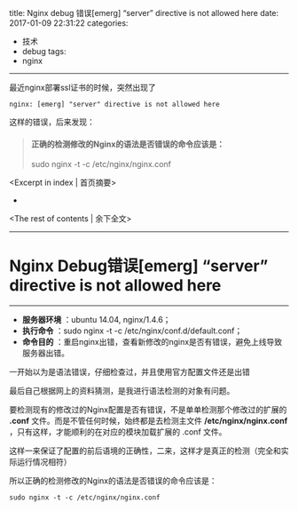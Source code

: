 title: Nginx debug  错误[emerg] “server” directive is not allowed here
date: 2017-01-09 22:31:22
categories:
- 技术
- debug
tags:
- nginx
---


  最近nginx部署ssl证书的时候，突然出现了

    nginx: [emerg] "server" directive is not allowed here

   这样的错误，后来发现：
> #### 正确的检测修改的Nginx的语法是否错误的命令应该是：
> sudo nginx -t -c /etc/nginx/nginx.conf

<Excerpt in index | 首页摘要> 
+ <!-- more -->
<The rest of contents | 余下全文>


---

# Nginx Debug错误[emerg] “server” directive is not allowed here

---


- **服务器环境** ：ubuntu 14.04, nginx/1.4.6；
- **执行命令** ：sudo nginx -t -c /etc/nginx/conf.d/default.conf；
- **命令目的** ：重启nginx出错，查看新修改的nginx是否有错误，避免上线导致服务器出错。


一开始以为是语法错误，仔细检查过，并且使用官方配置文件还是出错



最后自己根据网上的资料猜测，是我进行语法检测的对象有问题。

要检测现有的修改过的Nginx配置是否有错误，不是单单检测那个修改过的扩展的 **.conf** 文件。而是不管任何时候，始终都是去检测主文件 **/etc/nginx/nginx.conf** ，只有这样，才能顺利的在对应的模块加载扩展的 .conf 文件。

这样一来保证了配置的前后语境的正确性，二来，这样才是真正的检测（完全和实际运行情况相符）


所以正确的检测修改的Nginx的语法是否错误的命令应该是： 

    sudo nginx -t -c /etc/nginx/nginx.conf



